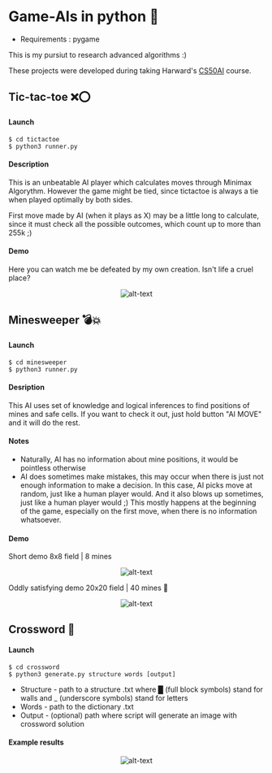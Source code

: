 # Game-AIs in python 🦾
- Requirements : pygame

This is my pursiut to research advanced algorithms :)

These projects were developed during taking Harward's [CS50AI](https://pll.harvard.edu/course/cs50s-introduction-artificial-intelligence-python) course.

## Tic-tac-toe ❌⭕

#### Launch
    $ cd tictactoe
    $ python3 runner.py

#### Description
This is an unbeatable AI player which calculates moves through Minimax Algorythm.
However the game might be tied, since tictactoe is always a tie when played optimally by both sides.

First move made by AI (when it plays as X) may be a little long to calculate, since it must check all the possible outcomes, which count up to more than 255k ;)

#### Demo

Here you can watch me be defeated by my own creation. Isn't life a cruel place?

<p align="center">
<img src="https://github.com/RomanchenkoAS/ai_models/assets/119735427/0c0a40d0-9bdb-49fc-86ef-7a6b8c92e469" alt="alt-text">
</p>

## Minesweeper 💣💥

#### Launch
    $ cd minesweeper
    $ python3 runner.py

#### Desription
This AI uses set of knowledge and logical inferences to find positions of mines and safe cells. If you want to check it out, just hold button "AI MOVE" and it will do the rest.

#### Notes
- Naturally, AI has no information about mine positions, it would be pointless otherwise
- AI does sometimes make mistakes, this may occur when there is just not enough information to make a decision. In this case, AI picks move at random, just like a human player would. And it also blows up sometimes, just like a human player would ;) This mostly happens at the beginning of the game, especially on the first move, when there is no information whatsoever.  

#### Demo

Short demo 8x8 field | 8 mines
<p align="center">
<img src="https://github.com/RomanchenkoAS/ai_models/assets/119735427/75a8e069-faf1-42b5-ba0a-7f8a14b91b97" alt="alt-text">
</p>

Oddly satisfying demo 20x20 field | 40 mines 🥴
<p align="center">
<img src="https://github.com/RomanchenkoAS/ai_models/assets/119735427/26af7b90-5f4b-4469-8750-fea1171d55ff" alt="alt-text">
</p>


## Crossword 💬

#### Launch
    $ cd crossword
    $ python3 generate.py structure words [output]
    
- Structure - path to a structure .txt where █ (full block symbols) stand for walls and _ (underscore symbols) stand for letters
- Words - path to the dictionary .txt 
- Output - (optional) path where script will generate an image with crossword solution

#### Example results    
<p align="center">
<img src="https://github.com/RomanchenkoAS/ai_models/assets/119735427/1201e84c-4b9e-4347-9811-03586d709831" alt="alt-text">
</p>
